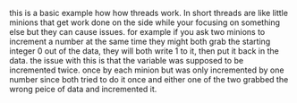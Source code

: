 this is a basic example how how threads work. In short threads are like little minions that get work done on the side while your focusing on something else but they can cause issues. for example if you ask two minions to increment a number at the same time they might both grab the starting integer 0 out of the data, they will both write 1 to it, then put it back in the data. the issue with this is that the variable was supposed to be incremented twice. once by each minion but was only incremented by one number since both tried to do it once and either one of the two grabbed the wrong peice of data and incremented it.
